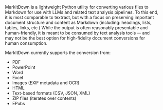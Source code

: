 MarkItDown is a lightweight Python utility for converting various files to Markdown for use with LLMs and related text analysis pipelines. To this end, it is most comparable to textract, but with a focus on preserving important document structure and content as Markdown (including: headings, lists, tables, links, etc.) While the output is often reasonably presentable and human-friendly, it is meant to be consumed by text analysis tools -- and may not be the best option for high-fidelity document conversions for human consumption.

MarkItDown currently supports the conversion from:

* PDF
* PowerPoint
* Word
* Excel
* Images (EXIF metadata and OCR)
* HTML
* Text-based formats (CSV, JSON, XML)
* ZIP files (iterates over contents)
* EPubs
